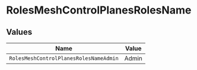 # RolesMeshControlPlanesRolesName


## Values

| Name                                   | Value                                  |
| -------------------------------------- | -------------------------------------- |
| `RolesMeshControlPlanesRolesNameAdmin` | Admin                                  |